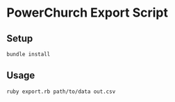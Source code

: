 # PowerChurch Export Script

## Setup

```
bundle install
```

## Usage

```
ruby export.rb path/to/data out.csv
```
